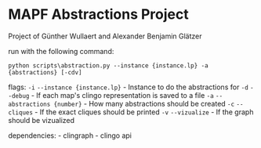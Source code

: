 # MAPF Abstractions Project

Project of Günther Wullaert and Alexander Benjamin Glätzer

run with the following command:

`python scripts\abstraction.py --instance {instance.lp} -a {abstractions} [-cdv]`

flags:
    `-i` `--instance {instance.lp}` - Instance to do the abstractions for
    `-d` `--debug` - If each map's clingo representation is saved to a file
    `-a` `--abstractions {number}` - How many abstractions should be created
    `-c` `--cliques` - If the exact cliques should be printed
    `-v` `--vizualize` - If the graph should be vizualized

dependencies:
    - clingraph
    - clingo api

